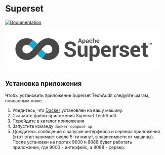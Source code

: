 # Superset
[![Documentation](https://img.shields.io/badge/docs-apache.org-blue.svg)](https://superset.apache.org)

<img
  src="https://github.com/apache/superset/raw/master/superset-frontend/src/assets/branding/superset-logo-horiz-apache.png"
  alt="Superset"
  width="500"
/>

## Установка приложения

Чтобы установить приложение Superset TechAudit следуйте шагам, описанным ниже.
1. Убедитесь, что [Docker](https://www.docker.com/products/docker-desktop/) установлен на вашу машину.
2. Скачайте файлы приложения Superset TechAudit.
3. Перейдите в каталог приложения
4. Запустите команду `docker-compose up`
5. Дождитесь сообщений о запуске интерфейса и сервера приложения (этот этап занимает около 5-ти минут, в зависимости от машины). 
После установки на портах 9000 и 8088 будет работать приложение, где 9000 - интерфейс, а 8088 - сервер.
